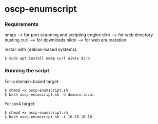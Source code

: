 # oscp-enumscript


### Requirements

nmap --> for port scanning and scripting engine
dirb --> for web directory busting
curl --> for downloads
nikto --> for web enumeration

Install with (debian-based systems):
```
$ sudo apt install nmap curl nikto dirb 
```


### Running the script
For a domain-based target:
```
$ chmod +x oscp-enumscript.sh
$ bash oscp-enumscript.sh -d domain.local
```
For ipv4 target:
```
$ chmod +x oscp-enumscript.sh
$ bash oscp-enumscript.sh -i 10.10.10.10
```



